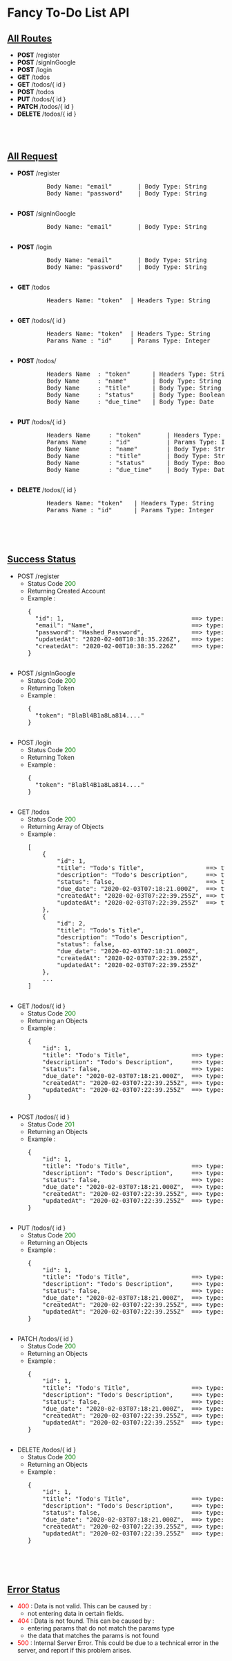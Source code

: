 <h1>Fancy To-Do List API</h1>

<h2 style="text-decoration:underline">All Routes</h2>
<ul>
    <li><span style="font-weight:850">POST</span>  /register</li>
    <li><span style="font-weight:850">POST</span>  /signInGoogle</li>
    <li><span style="font-weight:850">POST</span>  /login</li>
    <li><span style="font-weight:850">GET</span>  /todos</li>
    <li><span style="font-weight:850">GET</span>  /todos/{ id }</li>
    <li><span style="font-weight:850">POST</span>  /todos</li>
    <li><span style="font-weight:850">PUT</span>  /todos/{ id }</li>
    <li><span style="font-weight:850">PATCH</span>  /todos/{ id }</li>
    <li><span style="font-weight:850">DELETE</span>  /todos/{ id }</li>
</ul>

<br><br>
<h2 style="text-decoration:underline">All Request</h2>
<ul>
    <li>
    <span style="font-weight:850">POST</span> /register
    <pre>
        Body Name: "email"       | Body Type: String
        Body Name: "password"    | Body Type: String
    </pre>
    </li>
    <li>
    <span style="font-weight:850">POST</span> /signInGoogle
    <pre>
        Body Name: "email"       | Body Type: String
    </pre>
    </li>
    <li>
    <span style="font-weight:850">POST</span> /login
    <pre>
        Body Name: "email"       | Body Type: String
        Body Name: "password"    | Body Type: String
    </pre>
    </li>
    <li>
    <span style="font-weight:850">GET</span> /todos
    <pre>
        Headers Name: "token"  | Headers Type: String
    </pre>
    </li>
    <li>
    <span style="font-weight:850">GET</span> /todos/{ id }
    <pre>
        Headers Name: "token"  | Headers Type: String
        Params Name : "id"     | Params Type: Integer
    </pre>
    </li>
    <li>
    <span style="font-weight:850">POST</span> /todos/
    <pre>
        Headers Name  : "token"      | Headers Type: String
        Body Name     : "name"       | Body Type: String
        Body Name     : "title"      | Body Type: String
        Body Name     : "status"     | Body Type: Boolean
        Body Name     : "due_time"   | Body Type: Date
    </pre>
    </li>
    <li>
    <span style="font-weight:850">PUT</span> /todos/{ id }
    <pre>
        Headers Name     : "token"       | Headers Type: String
        Params Name      : "id"          | Params Type: Integer
        Body Name        : "name"        | Body Type: String
        Body Name        : "title"       | Body Type: String
        Body Name        : "status"      | Body Type: Boolean
        Body Name        : "due_time"    | Body Type: Date
    </pre>
    </li>
    <li>
    <span style="font-weight:850">DELETE</span> /todos/{ id }
    <pre>
        Headers Name: "token"   | Headers Type: String
        Params Name : "id"      | Params Type: Integer
    </pre>
    </li>
</ul>

<br><br>
<h2 style="text-decoration:underline">Success Status</h2>
<ul>
    <li>
    POST /register
        <ul>
            <li>Status Code <span style="color:green">200<span></li>
            <li>Returning Created Account</li>
            <li>Example :</li>
            <pre>
{
  "id": 1,                                   ==> type: Integer
  "email": "Name",                           ==> type: String
  "password": "Hashed_Password",             ==> type: Boolean
  "updatedAt": "2020-02-08T10:38:35.226Z",   ==> type: Date
  "createdAt": "2020-02-08T10:38:35.226Z"    ==> type: Date
}
            </pre>
        </ul>
    </li>
    <li>
    POST /signInGoogle
        <ul>
            <li>Status Code <span style="color:green">200<span></li>
            <li>Returning Token</li>
            <li>Example :</li>
            <pre>
{
  "token": "BlaBl4B1a8La814...."
}
            </pre>
        </ul>
    </li>
    <li>
    POST /login
        <ul>
            <li>Status Code <span style="color:green">200<span></li>
            <li>Returning Token</li>
            <li>Example :</li>
            <pre>
{
  "token": "BlaBl4B1a8La814...."
}
            </pre>
        </ul>
    </li>
    <li>
    GET /todos
        <ul>
            <li>Status Code <span style="color:green">200<span></li>
            <li>Returning Array of Objects</li>
            <li>Example :</li>
            <pre>
[
    {
        "id": 1,
        "title": "Todo's Title",                 ==> type: String
        "description": "Todo's Description",     ==> type: String
        "status": false,                         ==> type: Boolean
        "due_date": "2020-02-03T07:18:21.000Z",  ==> type: Date
        "createdAt": "2020-02-03T07:22:39.255Z", ==> type: Date
        "updatedAt": "2020-02-03T07:22:39.255Z"  ==> type: Date
    },
    {
        "id": 2,
        "title": "Todo's Title",                
        "description": "Todo's Description",    
        "status": false,                        
        "due_date": "2020-02-03T07:18:21.000Z", 
        "createdAt": "2020-02-03T07:22:39.255Z",
        "updatedAt": "2020-02-03T07:22:39.255Z" 
    },
    ...
]
            </pre>
        </ul>
    </li>
    <li>
    GET /todos/{ id }
        <ul>
            <li>Status Code <span style="color:green">200<span></li>
            <li>Returning an Objects</li>
            <li>Example :</li>
            <pre>
{
    "id": 1,
    "title": "Todo's Title",                 ==> type: String
    "description": "Todo's Description",     ==> type: String
    "status": false,                         ==> type: Boolean
    "due_date": "2020-02-03T07:18:21.000Z",  ==> type: Date
    "createdAt": "2020-02-03T07:22:39.255Z", ==> type: Date
    "updatedAt": "2020-02-03T07:22:39.255Z"  ==> type: Date
}
            </pre>
        </ul>
    </li>
    <li>
    POST /todos/{ id }
        <ul>
            <li>Status Code <span style="color:green">201<span></li>
            <li>Returning an Objects</li>
            <li>Example :</li>
            <pre>
{
    "id": 1,
    "title": "Todo's Title",                 ==> type: String
    "description": "Todo's Description",     ==> type: String
    "status": false,                         ==> type: Boolean
    "due_date": "2020-02-03T07:18:21.000Z",  ==> type: Date
    "createdAt": "2020-02-03T07:22:39.255Z", ==> type: Date
    "updatedAt": "2020-02-03T07:22:39.255Z"  ==> type: Date
}
            </pre>
        </ul>
    </li>
    <li>
    PUT /todos/{ id }
        <ul>
            <li>Status Code <span style="color:green">200<span></li>
            <li>Returning an Objects</li>
            <li>Example :</li>
            <pre>
{
    "id": 1,
    "title": "Todo's Title",                 ==> type: String
    "description": "Todo's Description",     ==> type: String
    "status": false,                         ==> type: Boolean
    "due_date": "2020-02-03T07:18:21.000Z",  ==> type: Date
    "createdAt": "2020-02-03T07:22:39.255Z", ==> type: Date
    "updatedAt": "2020-02-03T07:22:39.255Z"  ==> type: Date
}
            </pre>
        </ul>
    </li>
    <li>
    PATCH /todos/{ id }
        <ul>
            <li>Status Code <span style="color:green">200<span></li>
            <li>Returning an Objects</li>
            <li>Example :</li>
            <pre>
{
    "id": 1,
    "title": "Todo's Title",                 ==> type: String
    "description": "Todo's Description",     ==> type: String
    "status": false,                         ==> type: Boolean
    "due_date": "2020-02-03T07:18:21.000Z",  ==> type: Date
    "createdAt": "2020-02-03T07:22:39.255Z", ==> type: Date
    "updatedAt": "2020-02-03T07:22:39.255Z"  ==> type: Date
}
            </pre>
        </ul>
    </li>
    <li>
    DELETE /todos/{ id }
        <ul>
            <li>Status Code <span style="color:green">200<span></li>
            <li>Returning an Objects</li>
            <li>Example :</li>
            <pre>
{
    "id": 1,
    "title": "Todo's Title",                 ==> type: String
    "description": "Todo's Description",     ==> type: String
    "status": false,                         ==> type: Boolean
    "due_date": "2020-02-03T07:18:21.000Z",  ==> type: Date
    "createdAt": "2020-02-03T07:22:39.255Z", ==> type: Date
    "updatedAt": "2020-02-03T07:22:39.255Z"  ==> type: Date
}
            </pre>
        </ul>
    </li>
</ul>

<br><br>
<h2 style="text-decoration:underline">Error Status</h2>
<ul>
    <li><span style="color:red">400</span> : Data is not valid. This can be caused by : 
        <ul>
            <li>not entering data in certain fields.</li>
        </ul>
    </li>
    <li><span style="color:red">404</span> : Data is not found. This can be caused by : 
        <ul>
            <li>entering params that do not match the params type</li>
            <li>the data that matches the params is not found</li>
        </ul>
    </li>
    <li><span style="color:red">500</span> : Internal Server Error. This could be due to a technical error in the server, and report if this problem arises.</li>
</ul>
